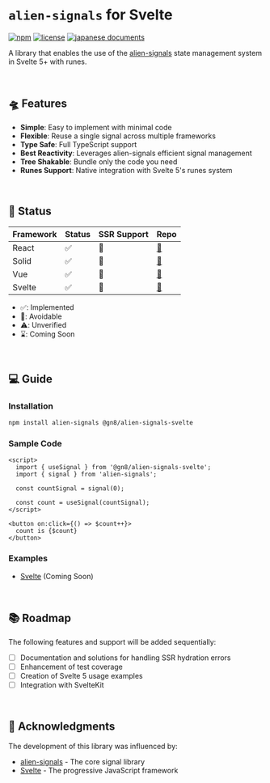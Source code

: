 # `alien-signals` for Svelte

[![npm](https://img.shields.io/npm/v/@gn8/alien-signals-svelte)](https://www.npmjs.com/package/@gn8/alien-signals-svelte)
[![license](https://img.shields.io/github/license/gn8-ai/universe-alien-signals)](https://github.com/gn8-ai/universe-alien-signals/blob/main/LICENSE.md)
[![japanese documents](https://img.shields.io/badge/documents-Japanese-blue)](README.ja.md)

A library that enables the use of the [alien-signals](https://github.com/stackblitz/alien-signals) state management system in Svelte 5+ with runes.

<br />

## 🛸 Features

- **Simple**: Easy to implement with minimal code
- **Flexible**: Reuse a single signal across multiple frameworks
- **Type Safe**: Full TypeScript support
- **Best Reactivity**: Leverages alien-signals efficient signal management
- **Tree Shakable**: Bundle only the code you need
- **Runes Support**: Native integration with Svelte 5's runes system

<br />

## 🔌 Status

| Framework | Status | SSR Support | Repo                          |
| --------- | ------ | ----------- | ----------------------------- |
| React     | ✅     | 🔼          | [🔗](../alien-signals-react)  |
| Solid     | ✅     | 🔼          | [🔗](../alien-signals-solid)  |
| Vue       | ✅     | 🔼          | [🔗](../alien-signals-vue)    |
| Svelte    | ✅     | 🔼          | [🔗](../alien-signals-svelte) |

- ✅: Implemented
- 🔼: Avoidable
- ⚠️: Unverified
- ⌛️: Coming Soon

<br />

## 💻 Guide

### Installation

```sh
npm install alien-signals @gn8/alien-signals-svelte
```

### Sample Code

<!-- prettier-ignore -->
```svelte
<script>
  import { useSignal } from '@gn8/alien-signals-svelte';
  import { signal } from 'alien-signals';

  const countSignal = signal(0);

  const count = useSignal(countSignal);
</script>

<button on:click={() => $count++}>
  count is {$count}
</button>
```

### Examples

- [Svelte](../../@examples/svelte-with-alien-signals) (Coming Soon)

<br />

## 📚 Roadmap

The following features and support will be added sequentially:

- [ ] Documentation and solutions for handling SSR hydration errors
- [ ] Enhancement of test coverage
- [ ] Creation of Svelte 5 usage examples
- [ ] Integration with SvelteKit

<br />

## 🙏 Acknowledgments

The development of this library was influenced by:

- [alien-signals](https://github.com/stackblitz/alien-signals) - The core signal library
- [Svelte](https://svelte.dev/) - The progressive JavaScript framework
